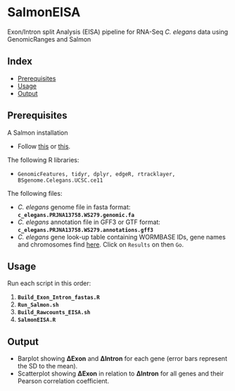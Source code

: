 # SalmonEISA
Exon/Intron split Analysis (EISA) pipeline for RNA-Seq *C. elegans* data using GenomicRanges and Salmon

## Index

- [Prerequisites](https://github.com/AAnnan/SalmonEISA/#prerequisites)
- [Usage](https://github.com/AAnnan/SalmonEISA/#usage)
- [Output](https://github.com/AAnnan/SalmonEISA/#output)

## Prerequisites

A Salmon installation
* Follow [this](https://combine-lab.github.io/salmon/getting_started/#obtaining-salmon) or [this](https://salmon.readthedocs.io/en/latest/building.html).

The following R libraries: 
* `GenomicFeatures, tidyr, dplyr, edgeR, rtracklayer, BSgenome.Celegans.UCSC.ce11` 

The following files:
* *C. elegans* genome file in fasta format: **`c_elegans.PRJNA13758.WS279.genomic.fa`**
* *C. elegans* annotation file in GFF3 or GTF format: **`c_elegans.PRJNA13758.WS279.annotations.gff3`**
* *C. elegans* gene look-up table containing WORMBASE IDs, gene names and chromosomes find [here](http://parasite.wormbase.org/biomart/martview?VIRTUALSCHEMANAME=parasite_mart&ATTRIBUTES=wbps_gene.default.feature_page.wbps_gene_id|wbps_gene.default.feature_page.external_gene_id|wbps_gene.default.feature_page.chromosome_name&FILTERS=wbps_gene.default.naive_filters.species_id_1010."caelegprjna13758"&VISIBLEPANEL=attributepanel). Click on `Results` on then `Go`.

## Usage

Run each script in this order:

1. **`Build_Exon_Intron_fastas.R`**
1. **`Run_Salmon.sh`**
1. **`Build_Rawcounts_EISA.sh`**
1. **`SalmonEISA.R`**

## Output

* Barplot showing **ΔExon** and **ΔIntron** for each gene (error bars represent the SD to the mean).
* Scatterplot showing **ΔExon** in relation to **ΔIntron** for all genes and their Pearson correlation coefficient.
